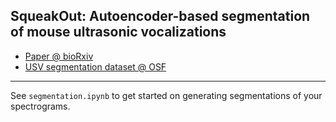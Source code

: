 ## SqueakOut: Autoencoder-based segmentation of mouse ultrasonic vocalizations

- [Paper @ bioRxiv](#)
- [USV segmentation dataset @ OSF](https://osf.io/f9sbt/)

---

See `segmentation.ipynb` to get started on generating segmentations of your spectrograms.